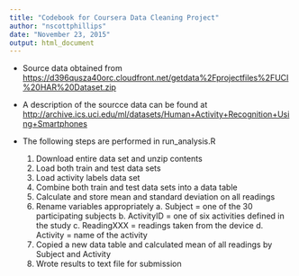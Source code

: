 ```yaml
---
title: "Codebook for Coursera Data Cleaning Project"
author: "nscottphillips"
date: "November 23, 2015"
output: html_document
---
```



* Source data obtained from https://d396qusza40orc.cloudfront.net/getdata%2Fprojectfiles%2FUCI%20HAR%20Dataset.zip 

* A description of the sourcce data can be found at http://archive.ics.uci.edu/ml/datasets/Human+Activity+Recognition+Using+Smartphones 

* The following steps are performed in run_analysis.R
    1. Download entire data set and unzip contents
    2. Load both train and test data sets
    3. Load activity labels data set
    4. Combine both train and test data sets into a data table
    5. Calculate and store mean and standard deviation on all readings
    6. Rename variables appropriately
          a. Subject = one of the 30 participating subjects
          b. ActivityID = one of six activities defined in the study
          c. ReadingXXX = readings taken from the device
          d. Activity = name of the activity
    7. Copied a new data table and calculated mean of all readings by Subject and Activity
    8. Wrote results to text file for submission